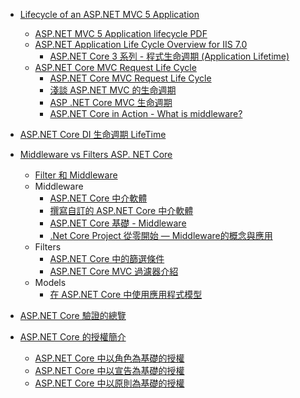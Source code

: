 
+ [Lifecycle of an ASP.NET MVC 5 Application](https://docs.microsoft.com/en-us/aspnet/mvc/overview/getting-started/lifecycle-of-an-aspnet-mvc-5-application)
    - [ASP.NET MVC 5 Application lifecycle PDF](https://docs.microsoft.com/en-us/aspnet/mvc/overview/getting-started/lifecycle-of-an-aspnet-mvc-5-application/_static/lifecycle-of-an-aspnet-mvc-5-application1.pdf)
    - [ASP.NET Application Life Cycle Overview for IIS 7.0](https://docs.microsoft.com/en-us/previous-versions/bb470252(v=vs.140))
        + [ASP.NET Core 3 系列 - 程式生命週期 (Application Lifetime)](https://blog.johnwu.cc/article/asp-net-core-3-application-lifetime.html)
    - [ASP.NET Core MVC Request Life Cycle](https://www.c-sharpcorner.com/article/asp-net-core-mvc-request-life-cycle/)
        + [ASP.NET Core MVC Request Life Cycle](https://www.c-sharpcorner.com/article/asp-net-core-mvc-request-life-cycle/)
        + [淺談 ASP.NET MVC 的生命週期](https://nwpie.blogspot.com/2017/05/5-aspnet-mvc.html)
        + [ASP .NET Core MVC 生命週期](https://ithelp.ithome.com.tw/articles/10242725)
        + [ASP.NET Core in Action - What is middleware?](https://andrewlock.net/asp-net-core-in-action-what-is-middleware/)

+ [ASP.NET Core DI 生命週期 LifeTime](https://marcus116.blogspot.com/2019/04/netcore-aspnet-core-di-lifetime.html)

+ [Middleware vs Filters ASP. NET Core](https://www.edgesidesolutions.com/middleware-vs-filters-asp-net-core/)
    - [Filter 和 Middleware](https://www.dotblogs.com.tw/Null/2020/03/19/120500)
    - Middleware
        + [ASP.NET Core 中介軟體](https://docs.microsoft.com/zh-tw/aspnet/core/fundamentals/middleware/?view=aspnetcore-3.1)
        + [撰寫自訂的 ASP.NET Core 中介軟體](https://docs.microsoft.com/zh-tw/aspnet/core/fundamentals/middleware/write?view=aspnetcore-5.0)
        + [ASP.NET Core 基礎 - Middleware](https://blog.darkthread.net/blog/aspnetcore-middleware-lab/)
        + [.Net Core Project 從零開始 — Middleware的概念與應用](https://medium.com/@WilliamWhetstone/net-core-project-%E5%BE%9E%E9%9B%B6%E9%96%8B%E5%A7%8B-middleware%E7%9A%84%E6%A6%82%E5%BF%B5%E8%88%87%E6%87%89%E7%94%A8-cb426045050e)
    - Filters
        + [ASP.NET Core 中的篩選條件](https://docs.microsoft.com/zh-tw/aspnet/core/mvc/controllers/filters?view=aspnetcore-3.1)
        + [ASP.NET Core MVC 過濾器介紹](https://www.twblogs.net/a/5c76851bbd9eee339918009c)
    - Models
        + [在 ASP.NET Core 中使用應用程式模型](https://docs.microsoft.com/zh-tw/aspnet/core/mvc/controllers/application-model?view=aspnetcore-3.1)

+ [ASP.NET Core 驗證的總覽](https://docs.microsoft.com/zh-tw/aspnet/core/security/authentication/?view=aspnetcore-3.1)
+ [ASP.NET Core 的授權簡介](https://docs.microsoft.com/zh-tw/aspnet/core/security/authorization/introduction?view=aspnetcore-3.1)
    + [ASP.NET Core 中以角色為基礎的授權](https://docs.microsoft.com/zh-tw/aspnet/core/security/authorization/roles?view=aspnetcore-3.1)
    + [ASP.NET Core 中以宣告為基礎的授權](https://docs.microsoft.com/zh-tw/aspnet/core/security/authorization/claims?view=aspnetcore-3.1)
    + [ASP.NET Core 中以原則為基礎的授權](https://docs.microsoft.com/zh-tw/aspnet/core/security/authorization/policies?view=aspnetcore-3.1)

